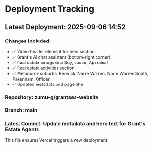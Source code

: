 # Deployment Tracking

## Latest Deployment: 2025-09-06 14:52

### Changes Included:
- ✅ Video header element for hero section
- ✅ Grant's AI chat assistant (bottom-right corner)
- ✅ Real estate categories: Buy, Lease, Appraisal
- ✅ Real estate activities section
- ✅ Melbourne suburbs: Berwick, Narre Warren, Narre Warren South, Pakenham, Officer
- ✅ Updated metadata and page title

### Repository: zumu-g/grantsea-website
### Branch: main
### Latest Commit: Update metadata and hero text for Grant's Estate Agents

This file ensures Vercel triggers a new deployment.